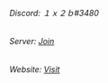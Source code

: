

###### Discord: １ｘ２ｂ#3480<br>
###### Server: [Join](https://discord.gg/z6FMRZA)<br>
###### Website: [Visit](https://1x2b.glitch.me/)
